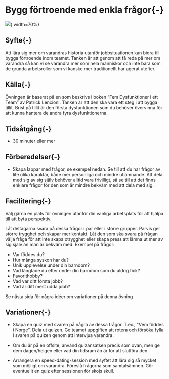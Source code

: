 # Bygg förtroende med enkla frågor{-}

![](images/fika.png){ width=70%}

## Syfte{-}

Att lära sig mer om varandras historia utanför jobbsituationen kan bidra till bygga förtroende inom teamet.
Tanken är att genom att få reda på mer om varandra så kan vi se varandra mer som hela människor och inte bara som de grunda arbetsroller som vi kanske mer traditionellt har agerat utefter. 

## Källa{-}

Övningen är baserat på en som beskrivs i boken ”Fem Dysfunktioner i ett Team” av Patrick Lencioni.
Tanken är att den ska vara ett steg i att bygga tillit. Brist på tillit är den första dysfunktionen som du behöver övervinna för att kunna hantera de andra fyra dysfunktionerna.

## Tidsåtgång{-}
*  30 minuter eller mer

## Förberedelser{-}
*  Skapa lappar med frågor, se exempel nedan. Se till att du har frågor av lite olika karaktär, både mer personliga och mindre utlämnande. Att dela med sig av sig själv behöver alltid vara frivilligt, så se till att det finns enklare frågor för den som är mindre bekväm med att dela med sig. 

## Facilitering{-}
Välj gärna en plats för övningen utanför din vanliga arbetsplats för att hjälpa till att byta perspektiv. 

Låt deltagarna svara på dessa frågor i par eller i större grupper. Parvis ger större trygghet och skapar mer kontakt. Låt den som ska svara på frågan välja fråga för att inte skapa otrygghet eller skapa press att lämna ut mer av sig själv än man är bekväm med. Exempel på frågor:

*  Var föddes du?
*  Hur många syskon har du?
*  Unik upplevelse under din barndom?
*  Vad längtade du efter under din barndom som du aldrig fick?
*  Favorithobby?
*  Vad var ditt första jobb?
*  Vad är ditt mest udda jobb?

Se nästa sida för några idéer om variationer på denna övning

## Variationer{-}
*  Skapa en quiz med svaren på några av dessa frågor. T.ex., "Vem föddes i Norge". Dela ut quizen. Ge teamet uppgiften att rotera och försöka fylla i svaren på quizen genom att intervjua varandra.

*  Om du är på en offsite, använd quizansatsen precis som ovan, men ge dem dagen/helgen eller vad din tidsram än är för att slutföra den.

*  Arrangera en speed-dating-session med syftet att lära sig så mycket som möjligt om varandra. Föreslå frågorna som samtalsämnen. Gör eventuellt en quiz efter sessionen för skojs skull.
